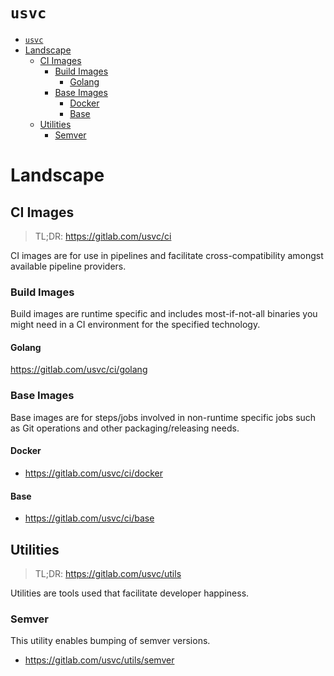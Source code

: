# `usvc`

- [`usvc`](#usvc)
- [Landscape](#landscape)
  - [CI Images](#ci-images)
    - [Build Images](#build-images)
      - [Golang](#golang)
    - [Base Images](#base-images)
      - [Docker](#docker)
      - [Base](#base)
  - [Utilities](#utilities)
    - [Semver](#semver)

# Landscape

## CI Images

> TL;DR: https://gitlab.com/usvc/ci

CI images are for use in pipelines and facilitate cross-compatibility amongst available pipeline providers.

### Build Images
Build images are runtime specific and includes most-if-not-all binaries you might need in a CI environment for the specified technology.

#### Golang
https://gitlab.com/usvc/ci/golang

### Base Images
Base images are for steps/jobs involved in non-runtime specific jobs such as Git operations and other packaging/releasing needs.

#### Docker
- https://gitlab.com/usvc/ci/docker

#### Base
- https://gitlab.com/usvc/ci/base

## Utilities

> TL;DR: https://gitlab.com/usvc/utils

Utilities are tools used that facilitate developer happiness.

### Semver
This utility enables bumping of semver versions.

- https://gitlab.com/usvc/utils/semver

